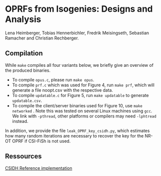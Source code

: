 # OPRFs from Isogenies: Designs and Analysis

Lena Heimberger, Tobias Hennerbichler, Fredrik Meisingseth, Sebastian Ramacher and Christian Rechberger. 

## Compilation
While `make` compiles all four variants below, we briefly give an overview of the produced binaries. 
 - To compile `opus.c`, please run `make opus`. 
 - To compile `prf.c` which was used  for Figure 4, run `make prf`, which will generate a file noopt.csv with the respective data. 
 - To compile `updatable.c` for Figure 5, run `make updatable` to generate `updatable.csv`. 
 - To compile the client/server binaries used for Figure 10, use `make
   networked` .
Note this was tested on several Linux machines using `gcc`. We link with  `-pthread`, other platforms or compilers may need `-lphtread` instead. 

In addition, we provide the file `leak_OPRF_key_csidh.py`, which estimates how
many random iterations are necessary to recover the key for the NR-OT
OPRF if CSI-FiSh is not used. 
## Ressources
[CSIDH Reference implementation](https://yx7.cc/code/csidh/csidh-latest.tar.xz)


